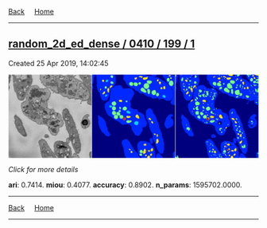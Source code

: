 
[Back](..)&nbsp;&nbsp;&nbsp;&nbsp;&nbsp;[Home](https://leapmanlab.github.io/snapshots)

---

<div class="summary"><a href="1"><h2>random_2d_ed_dense / 0410 / 199 / 1</h2></a><p>Created 25 Apr 2019, 14:02:45
</p><a href="1"><img src="1/media/summary.png" align="center"></a><p>
<i>Click for more details</i>
</p></div>

**ari**: 0.7414. **miou**: 0.4077. **accuracy**: 0.8902. **n_params**: 1595702.0000. 

---

[Back](..)&nbsp;&nbsp;&nbsp;&nbsp;&nbsp;[Home](https://leapmanlab.github.io/snapshots)

---
